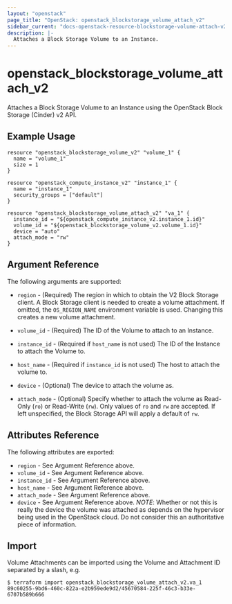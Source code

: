 ```yaml
---
layout: "openstack"
page_title: "OpenStack: openstack_blockstorage_volume_attach_v2"
sidebar_current: "docs-openstack-resource-blockstorage-volume-attach-v2"
description: |-
  Attaches a Block Storage Volume to an Instance.
---
```


# openstack\_blockstorage\_volume_attach_v2

Attaches a Block Storage Volume to an Instance using the OpenStack
Block Storage (Cinder) v2 API.

## Example Usage

```
resource "openstack_blockstorage_volume_v2" "volume_1" {
  name = "volume_1"
  size = 1
}

resource "openstack_compute_instance_v2" "instance_1" {
  name = "instance_1"
  security_groups = ["default"]
}

resource "openstack_blockstorage_volume_attach_v2" "va_1" {
  instance_id = "${openstack_compute_instance_v2.instance_1.id}"
  volume_id = "${openstack_blockstorage_volume_v2.volume_1.id}"
  device = "auto"
  attach_mode = "rw"
}
```

## Argument Reference

The following arguments are supported:

* `region` - (Required) The region in which to obtain the V2 Block Storage
    client. A Block Storage client is needed to create a volume attachment.
    If omitted, the `OS_REGION_NAME` environment variable is used. Changing
    this creates a new volume attachment.

* `volume_id` - (Required) The ID of the Volume to attach to an Instance.

* `instance_id` - (Required if `host_name` is not used) The ID of the Instance
  to attach the Volume to.

* `host_name` - (Required if `instance_id` is not used) The host to attach the
  volume to.

* `device` - (Optional) The device to attach the volume as.

* `attach_mode` - (Optional) Specify whether to attach the volume as Read-Only
  (`ro`) or Read-Write (`rw`). Only values of `ro` and `rw` are accepted.
  If left unspecified, the Block Storage API will apply a default of `rw`.

## Attributes Reference

The following attributes are exported:

* `region` - See Argument Reference above.
* `volume_id` - See Argument Reference above.
* `instance_id` - See Argument Reference above.
* `host_name` - See Argument Reference above.
* `attach_mode` - See Argument Reference above.
* `device` - See Argument Reference above.
  _NOTE_: Whether or not this is really the device the volume was attached
  as depends on the hypervisor being used in the OpenStack cloud. Do not
  consider this an authoritative piece of information.

## Import

Volume Attachments can be imported using the Volume and Attachment ID
separated by a slash, e.g.

```
$ terraform import openstack_blockstorage_volume_attach_v2.va_1 89c60255-9bd6-460c-822a-e2b959ede9d2/45670584-225f-46c3-b33e-6707b589b666
```

